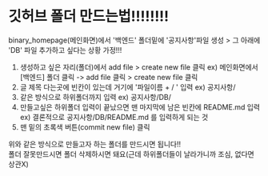 깃허브 폴더 만드는법!!!!!!!!
===========================
binary_homepage(메인화면)에서 '백엔드' 폴더밑에 '공지사항'파일 생성 > 그 아래에 'DB' 파일 추가하고 싶다는 상황 가정!!!
  
1. 생성하고 싶은 자리(폴더)에서 add file > create new file 클릭    ex) 메인화면에서 [백엔드] 폴더 클릭 -> add file 클릭 > create new file 클릭  
2. 글 제목 다는곳에 빈칸이 있는데 거기에 '파일이름 + / ' 입력   ex) 공지사항/ 
3. 같은 방식으로 하위폴더까지 입력   ex) 공지사항/DB/ 
4. 만들고싶은 하위폴더 입력이 끝났으면 맨 마지막에 남은 빈칸에 README.md 입력  ex) 결론적으로 공지사항/DB/README.md 를 입력하게 되는 것
5. 맨 밑의 초록색 버튼(commit new file) 클릭  

위와 같은 방식으로 만들고자 하는 폴더를 만드시면 됩니다!!  
폴더 잘못만드시면 폴더 삭제하시면 돼요(근데 하위폴더들이 날라가니까 조심, 없다면 상관X)
